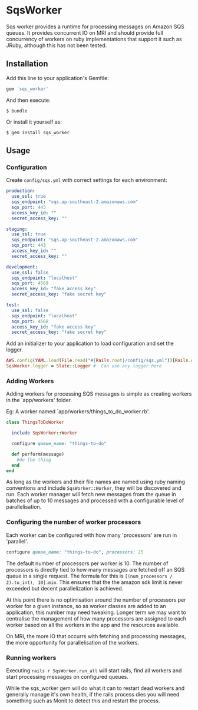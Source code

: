 # SqsWorker

Sqs worker provides a runtime for processing messages on Amazon SQS queues. It provides concurrent IO on MRI and should provide full concurrency of workers on ruby implementations that support it such as JRuby, although this has not been tested.

## Installation

Add this line to your application's Gemfile:

```ruby
gem 'sqs_worker'
```

And then execute:

    $ bundle

Or install it yourself as:

    $ gem install sqs_worker

## Usage

### Configuration

Create `config/sqs.yml` with correct settings for each environment:

```yaml
production:
  use_ssl: true
  sqs_endpoint: "sqs.ap-southeast-2.amazonaws.com"
  sqs_port: 443
  access_key_id: ""
  secret_access_key: ""

staging:
  use_ssl: true
  sqs_endpoint: "sqs.ap-southeast-2.amazonaws.com"
  sqs_port: 443
  access_key_id: ""
  secret_access_key: ""

development:
  use_ssl: false
  sqs_endpoint: "localhost"
  sqs_port: 4569
  access_key_id: "fake access key"
  secret_access_key: "fake secret key"

test:
  use_ssl: false
  sqs_endpoint: "localhost"
  sqs_port: 4568
  access_key_id: "fake access key"
  secret_access_key: "fake secret key"
```

Add an initializer to your application to load configuration and set the logger.

```ruby
AWS.config(YAML.load(File.read("#{Rails.root}/config/sqs.yml"))[Rails.env])
SqsWorker.logger = Slate::Logger #  Can use any logger here

```

### Adding Workers

Adding workers for processing SQS messages is simple as creating workers in the `app/workers' folder.

Eg: A worker named `app/workers/things_to_do_worker.rb'.

```ruby
class ThingsToDoWorker

  include SqsWorker::Worker

  configure queue_name: "things-to-do"

  def perform(message)
    #do the thing
  end
end
```

As long as the workers and their file names are named using ruby naming conventions and include `SqsWorker::Worker`, they will be discovered and run. Each worker manager will fetch new messages from the queue in batches of up to 10 messages and processed with a configurable level of parallelisation.

### Configuring the number of worker processors

Each worker can be configured with how many 'processors' are run in 'parallel'.

```ruby
configure queue_name: "things-to-do", processors: 25
```

The default number of processors per worker is 10.  The number of processors is directly tied to how many messages are fetched off an SQS queue in a single request.  The formula for this is `[(num_processors / 2).to_int), 10].min`. This ensures that the the amazon sdk limit is never exceeded but decent parallelization is achieved.


At this point there is no optimisation around the number of processors per worker for a given instance, so as worker classes are added to an application, this number may need tweaking.  Longer term we may want to centralise the management of how many processors are assigned to each worker based on all the workers in the app and the resources available.

On MRI, the more IO that occurrs with fetching and processing messages, the more opportunity for parallelisation of the workers.

### Running workers

Executing `rails r SqsWorker.run_all` will start rails, find all workers and start processing messages on configured queues.

While the sqs_worker gem will do what it can to restart dead workers and generally manage it's own health, if the rails process dies you will need something such as Monit to detect this and restart the process.


